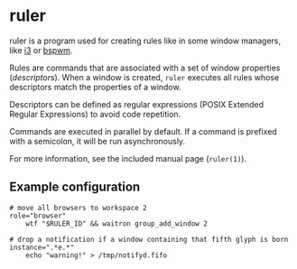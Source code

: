 ruler
=====

ruler is a program used for creating rules like in some window managers, like
[i3](https://i3wm.org/) or [bspwm](https://github.com/baskerville/bspwm/).

Rules are commands that are associated with a set of window properties
(*descriptors*). When a
window is created, `ruler` executes all rules whose descriptors match the properties of a
window.

Descriptors can be defined as regular expressions (POSIX Extended Regular
Expressions) to avoid code repetition.

Commands are executed in parallel by default. If a command is prefixed with a
semicolon, it will be run asynchronously.

For more information, see the included manual page (`ruler(1)`).

Example configuration
---------------------

```
# move all browsers to workspace 2
role="browser"
	wtf "$RULER_ID" && waitron group_add_window 2

# drop a notification if a window containing that fifth glyph is born
instance=".*e.*"
	echo "warning!" > /tmp/notifyd.fifo
```
